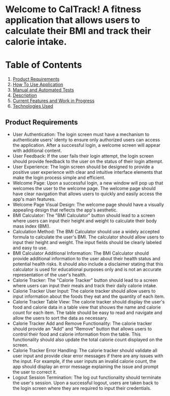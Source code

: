 # Welcome to CalTrack! A fitness application that allows users to calculate their BMI and track their calorie intake.

Table of Contents
=================

1. [Product Requirements](#product-requirements)
2. [How To Use Application](#how-to-use-application)
3. [Manual and Automated Tests](#manual-and-automated-tests)
4. [Description](#description)
5. [Current Features and Work in Progress](#current-features-and-work-in-progress)
6. [Technologies Used](#technologies-used)

## Product Requirements
 - User Authentication: The login screen must have a mechanism to authenticate users' identy to ensure only authorized users can access the application. After a successful login, a welcome screen will appear with additional content.
 - User Feedback: If the user fails their login attempt, the login screen should provide feedback to the user on the status of their login attempt. 
 - User Experience: The login screen should be designed to provide a positive user experience with clear and intuitive interface elements that make the login process simple and efficient. 
 - Welcome Page: Upon a successful login, a new window will pop up that welcomes the user to the welcome page. The welcome page should have clear navigation that allows users to quickly and easily access the app's main features. 
 - Welcome Page Visual Design: The welcome page should have a visually appealing design that reflects the app's aesthetic.
 - BMI Calculator: The "BMI Calculator" button should lead to a screen where users can input their height and weight to calculate their body mass index (BMI).
 - Calculation Method: The BMI Calculator should use a widely accepted formula to calculate the user's BMI. The calculator should allow users to input their height and weight. The input fields should be clearly labeled and easy to use.
 - BMI Calculator Additional Information: The BMI Calculator should provide additional information to the user about their health status and potential health risks. It should also include a disclaimer stating that this calculator is used for educational purposes only and is not an accurate representation of the user's health. 
 - Calorie Tracker: The "Calorie Tracker" button should lead to a screen where users can input their meals and track their daily calorie intake.
 - Calorie Tracker User Input: The calorie tracker should allow users to input information about the foods they eat and the quantity of each item. 
 - Calorie Tracker Table View: The calorie tracker should display the user's food and calorie data in a table view that shouws the name and calorie count for each item. The table should be easy to read and navigate and allow the users to sort the data as necessary.
 - Calorie Tracker Add and Remove Functionality: The calorie tracker should provide an "Add" and "Remove" button that allows users to control their food and calorie information from the table. This functionality should also update the total calorie count displayed on the screen.
 - Calorie Tracker Error Handling: The calorie tracker should validate all user input and provide clear error messages if there are any issues with the input. For example, if the user inputs an invalid calorie count, the app should display an error message explaining the issue and prompt the user to correct it.
 - Logout Session Termination: The log out functionality should terminate the user's session. Upon a successful logout, users are taken back to the login screen where they are required to input their credentials.

